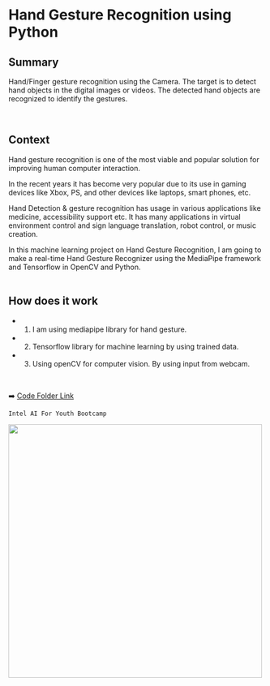 <h1> Hand Gesture Recognition using Python


<br>

## Summary
Hand/Finger gesture recognition using the Camera. The target is to detect hand objects in the digital images or videos. The detected hand objects are recognized to identify the gestures.

<br>

## Context
Hand gesture recognition is one of the most viable and popular solution for improving human computer interaction. 

In the recent years it has become very popular due to its use in gaming devices like Xbox, PS, and other devices like laptops, smart phones, etc. 

Hand Detection & gesture recognition has usage in various applications like medicine, accessibility support etc. It has many applications in virtual environment control and sign language translation, robot control, or music creation.

In this machine learning project on Hand Gesture Recognition, I am going to make a real-time Hand Gesture Recognizer using the MediaPipe framework and Tensorflow in OpenCV and Python.
<br><br>
## How does it work
- 1. I am using mediapipe library for hand gesture. 
- 2. Tensorflow library for machine learning by using trained data.
- 3. Using openCV for computer vision. By using input from webcam.

<br>

➡️ [Code Folder Link](https://drive.google.com/drive/folders/1i4K4lPyMav3H1BkVYgQMJj05A6zsfvwi?usp=sharing)

  ```Intel AI For Youth Bootcamp```
<br>
<div id="header" align="left">
  <a href="https://github.com/kunsh13">
  <img src="Hand_Gesture_Recognition/hand_gesture.jpg" width="500"/>
  </a>
</div>
